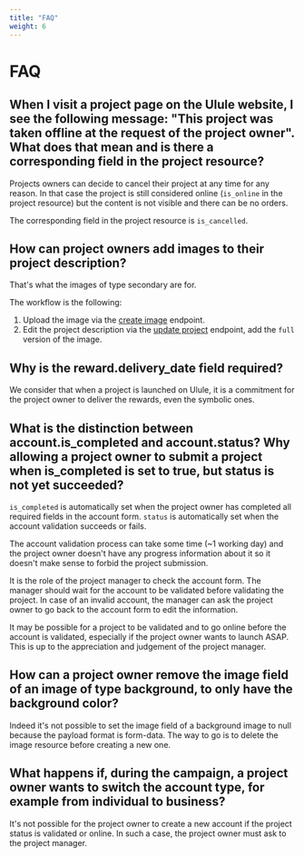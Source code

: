 ```yaml
---
title: "FAQ"
weight: 6
---
```


# FAQ

## When I visit a project page on the Ulule website, I see the following message: "This project was taken offline at the request of the project owner". What does that mean and is there a corresponding field in the project resource?

Projects owners can decide to cancel their project at any time for any reason. In that case the project is still considered online (`is_online` in the project resource) but the content is not visible and there can be no orders.

The corresponding field in the project resource is `is_cancelled`.

## How can project owners add images to their project description?

 That's what the images of type secondary are for.

 The workflow is the following:

 1. Upload the image via the [create image](#create-a-project-image) endpoint.
 2. Edit the project description via the [update project](#update-a-project) endpoint, add the `full` version of the image.

## Why is the reward.delivery_date field required?

We consider that when a project is launched on Ulule, it is a commitment for the project owner to deliver the rewards, even the symbolic ones.

## What is the distinction between account.is_completed and account.status? Why allowing a project owner to submit a project when is_completed is set to true, but status is not yet succeeded?

`is_completed` is automatically set when the project owner has completed all required fields in the account form. `status` is automatically set when the account validation succeeds or fails.

The account validation process can take some time (~1 working day) and the project owner doesn't have any progress information about it so it doesn't make sense to forbid the project submission.

It is the role of the project manager to check the account form. The manager should wait for the account to be validated before validating the project. In case of an invalid account, the manager can ask the project owner to go back to the account form to edit the information.

It may be possible for a project to be validated and to go online before the account is validated, especially if the project owner wants to launch ASAP. This is up to the appreciation and judgement of the project manager.

## How can a project owner remove the image field of an image of type background, to only have the background color?

Indeed it's not possible to set the image field of a background image to null because the payload format is form-data. The way to go is to delete the image resource before creating a new one.

## What happens if, during the campaign, a project owner wants to switch the account type, for example from individual to business?

It's not possible for the project owner to create a new account if the project status is validated or online. In such a case, the project owner must ask to the project manager.
